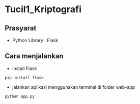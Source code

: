 # Tucil1_Kriptografi

## Prasyarat
- Python Library : Flask

## Cara menjalankan
- install Flask
```
pip install flask
```
- jalankan aplikasi menggunakan terminal di folder web-app
```
python app.py
```
